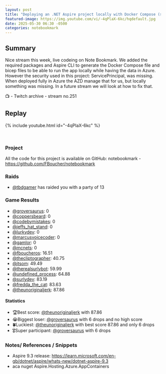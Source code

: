 ```yaml
---
layout: post
title: "Deploying an .NET Aspire project locally with Docker Compose (stream 251)"
featured-image: https://img.youtube.com/vi/-4qPlaX-6kc/hqdefault.jpg
date: 2025-05-30 06:30 -0500
categories: notebookmark
---
```

## Summary

Nice stream this week, live codeing on Note Bookmark. We added the required packages and Aspire CLI to generate the Docker Compose file and bicep files to be able to run the app locally while having the data in Azure. However the security used in this project: ServicePrincipal, was missing. When deployed fully in Azure the AZD manage that for us, but locally something was missing. In a future stream we will look at how to fix that.  

📺 - Twitch archive - stream no.251

## Replay

{% include youtube.html id="-4qPlaX-6kc" %}

<br/><!--more-->

### Project

All the code for this project is available on GitHub: notebookmark - https://github.com/FBoucher/notebookmark

### Raids

- [@tbdgamer](https://www.twitch.tv/tbdgamer) has raided you with a party of 13

### Game Results

- [@groversaurus](https://www.twitch.tv/groversaurus): 0
- [@coppersbeard](https://www.twitch.tv/coppersbeard): 0
- [@codebymistakes](https://www.twitch.tv/codebymistakes): 0
- [@jeffs_hat_stand](https://www.twitch.tv/jeffs_hat_stand): 0
- [@lurkydev](https://www.twitch.tv/lurkydev): 0
- [@marcusvoicecoder](https://www.twitch.tv/marcusvoicecoder): 0
- [@gamlor](https://www.twitch.tv/gamlor): 0
- [@mcnets](https://www.twitch.tv/mcnets): 0
- [@fboucheros](https://www.twitch.tv/fboucheros): 16.51
- [@thecliptographer](https://www.twitch.tv/thecliptographer): 40.75
- [@jtsom](https://www.twitch.tv/jtsom): 49.49
- [@therealsurlybot](https://www.twitch.tv/therealsurlybot): 59.99
- [@undefined_process](https://www.twitch.tv/undefined_process): 64.88
- [@surlydev](https://www.twitch.tv/surlydev): 83.19
- [@fredda_the_cat](https://www.twitch.tv/fredda_the_cat): 83.63
- [@theunoriginaljerk](https://www.twitch.tv/theunoriginaljerk): 87.86

#### Statistics

- 🏆Best score: [@theunoriginaljerk](https://www.twitch.tv/theunoriginaljerk) with 87.86
- 😭Biggest loser: [@groversaurus](https://www.twitch.tv/groversaurus) with 6 drops and no high score
- 🍀Luckiest: [@theunoriginaljerk](https://www.twitch.tv/theunoriginaljerk) with best score 87.86 and only 6 drops
- 🎖️Super participant: [@groversaurus](https://www.twitch.tv/groversaurus) with 6 drops

### Notes/ References / Snippets

- Aspire 9.3 release: https://learn.microsoft.com/en-gb/dotnet/aspire/whats-new/dotnet-aspire-9.3
- aca nuget Aspire.Hosting.Azure.AppContainers
